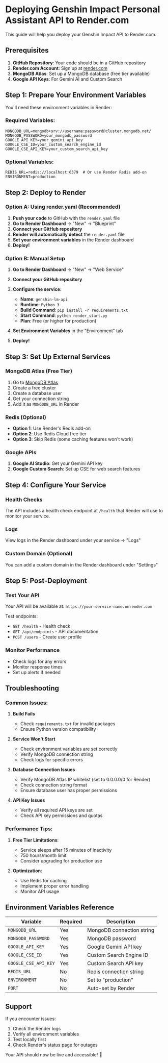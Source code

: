 # Deploying Genshin Impact Personal Assistant API to Render.com

This guide will help you deploy your Genshin Impact API to Render.com.

## Prerequisites

1. **GitHub Repository**: Your code should be in a GitHub repository
2. **Render.com Account**: Sign up at [render.com](https://render.com)
3. **MongoDB Atlas**: Set up a MongoDB database (free tier available)
4. **Google API Keys**: For Gemini AI and Custom Search

## Step 1: Prepare Your Environment Variables

You'll need these environment variables in Render:

### Required Variables:
```
MONGODB_URL=mongodb+srv://username:password@cluster.mongodb.net/
MONGODB_PASSWORD=your_mongodb_password
GOOGLE_API_KEY=your_gemini_api_key
GOOGLE_CSE_ID=your_custom_search_engine_id
GOOGLE_CSE_API_KEY=your_custom_search_api_key
```

### Optional Variables:
```
REDIS_URL=redis://localhost:6379  # Or use Render Redis add-on
ENVIRONMENT=production
```

## Step 2: Deploy to Render

### Option A: Using render.yaml (Recommended)

1. **Push your code** to GitHub with the `render.yaml` file
2. **Go to Render Dashboard** → "New" → "Blueprint"
3. **Connect your GitHub repository**
4. **Render will automatically detect** the `render.yaml` file
5. **Set your environment variables** in the Render dashboard
6. **Deploy!**

### Option B: Manual Setup

1. **Go to Render Dashboard** → "New" → "Web Service"
2. **Connect your GitHub repository**
3. **Configure the service:**
   - **Name**: `genshin-lm-api`
   - **Runtime**: `Python 3`
   - **Build Command**: `pip install -r requirements.txt`
   - **Start Command**: `python render_start.py`
   - **Plan**: Free (or higher for production)

4. **Set Environment Variables** in the "Environment" tab
5. **Deploy!**

## Step 3: Set Up External Services

### MongoDB Atlas (Free Tier)
1. Go to [MongoDB Atlas](https://www.mongodb.com/atlas)
2. Create a free cluster
3. Create a database user
4. Get your connection string
5. Add it as `MONGODB_URL` in Render

### Redis (Optional)
- **Option 1**: Use Render's Redis add-on
- **Option 2**: Use Redis Cloud free tier
- **Option 3**: Skip Redis (some caching features won't work)

### Google APIs
1. **Google AI Studio**: Get your Gemini API key
2. **Google Custom Search**: Set up CSE for web search features

## Step 4: Configure Your Service

### Health Checks
The API includes a health check endpoint at `/health` that Render will use to monitor your service.

### Logs
View logs in the Render dashboard under your service → "Logs"

### Custom Domain (Optional)
You can add a custom domain in the Render dashboard under "Settings"

## Step 5: Post-Deployment

### Test Your API
Your API will be available at: `https://your-service-name.onrender.com`

Test endpoints:
- `GET /health` - Health check
- `GET /api/endpoints` - API documentation
- `POST /users` - Create user profile

### Monitor Performance
- Check logs for any errors
- Monitor response times
- Set up alerts if needed

## Troubleshooting

### Common Issues:

1. **Build Fails**
   - Check `requirements.txt` for invalid packages
   - Ensure Python version compatibility

2. **Service Won't Start**
   - Check environment variables are set correctly
   - Verify MongoDB connection string
   - Check logs for specific errors

3. **Database Connection Issues**
   - Verify MongoDB Atlas IP whitelist (set to 0.0.0.0/0 for Render)
   - Check connection string format
   - Ensure database user has proper permissions

4. **API Key Issues**
   - Verify all required API keys are set
   - Check API key permissions and quotas

### Performance Tips:

1. **Free Tier Limitations**:
   - Service sleeps after 15 minutes of inactivity
   - 750 hours/month limit
   - Consider upgrading for production use

2. **Optimization**:
   - Use Redis for caching
   - Implement proper error handling
   - Monitor API usage

## Environment Variables Reference

| Variable | Required | Description |
|----------|----------|-------------|
| `MONGODB_URL` | Yes | MongoDB connection string |
| `MONGODB_PASSWORD` | Yes | MongoDB password |
| `GOOGLE_API_KEY` | Yes | Google Gemini API key |
| `GOOGLE_CSE_ID` | Yes | Custom Search Engine ID |
| `GOOGLE_CSE_API_KEY` | Yes | Custom Search API key |
| `REDIS_URL` | No | Redis connection string |
| `ENVIRONMENT` | No | Set to "production" |
| `PORT` | No | Auto-set by Render |

## Support

If you encounter issues:
1. Check the Render logs
2. Verify all environment variables
3. Test locally first
4. Check Render's status page for outages

Your API should now be live and accessible! 🚀 